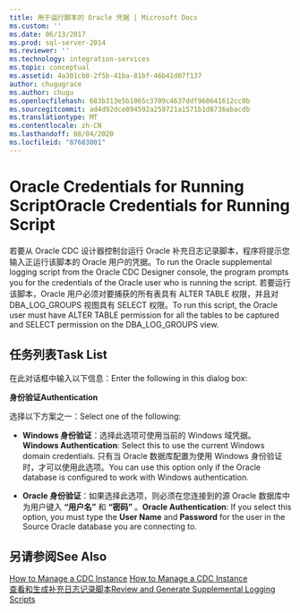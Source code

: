 ```yaml
---
title: 用于运行脚本的 Oracle 凭据 | Microsoft Docs
ms.custom: ''
ms.date: 06/13/2017
ms.prod: sql-server-2014
ms.reviewer: ''
ms.technology: integration-services
ms.topic: conceptual
ms.assetid: 4a301cb0-2f5b-41ba-81bf-46b41d07f137
author: chugugrace
ms.author: chugu
ms.openlocfilehash: 683b313e5b1065c3709c4637ddf968641612cc0b
ms.sourcegitcommit: ad4d92dce894592a259721a1571b1d8736abacdb
ms.translationtype: MT
ms.contentlocale: zh-CN
ms.lasthandoff: 08/04/2020
ms.locfileid: "87683001"
---
```

# <a name="oracle-credentials-for-running-script"></a><span data-ttu-id="6c685-102">Oracle Credentials for Running Script</span><span class="sxs-lookup"><span data-stu-id="6c685-102">Oracle Credentials for Running Script</span></span>
  <span data-ttu-id="6c685-103">若要从 Oracle CDC 设计器控制台运行 Oracle 补充日志记录脚本，程序将提示您输入正运行该脚本的 Oracle 用户的凭据。</span><span class="sxs-lookup"><span data-stu-id="6c685-103">To run the Oracle supplemental logging script from the Oracle CDC Designer console, the program prompts you for the credentials of the Oracle user who is running the script.</span></span> <span data-ttu-id="6c685-104">若要运行该脚本，Oracle 用户必须对要捕获的所有表具有 ALTER TABLE 权限，并且对 DBA_LOG_GROUPS 视图具有 SELECT 权限。</span><span class="sxs-lookup"><span data-stu-id="6c685-104">To run this script, the Oracle user must have ALTER TABLE permission for all the tables to be captured and SELECT permission on the DBA_LOG_GROUPS view.</span></span>  
  
## <a name="task-list"></a><span data-ttu-id="6c685-105">任务列表</span><span class="sxs-lookup"><span data-stu-id="6c685-105">Task List</span></span>  
 <span data-ttu-id="6c685-106">在此对话框中输入以下信息：</span><span class="sxs-lookup"><span data-stu-id="6c685-106">Enter the following in this dialog box:</span></span>  
  
 <span data-ttu-id="6c685-107">**身份验证**</span><span class="sxs-lookup"><span data-stu-id="6c685-107">**Authentication**</span></span>  
  
 <span data-ttu-id="6c685-108">选择以下方案之一：</span><span class="sxs-lookup"><span data-stu-id="6c685-108">Select one of the following:</span></span>  
  
-   <span data-ttu-id="6c685-109">**Windows 身份验证**：选择此选项可使用当前的 Windows 域凭据。</span><span class="sxs-lookup"><span data-stu-id="6c685-109">**Windows Authentication**: Select this to use the current Windows domain credentials.</span></span> <span data-ttu-id="6c685-110">只有当 Oracle 数据库配置为使用 Windows 身份验证时，才可以使用此选项。</span><span class="sxs-lookup"><span data-stu-id="6c685-110">You can use this option only if the Oracle database is configured to work with Windows authentication.</span></span>  
  
-   <span data-ttu-id="6c685-111">**Oracle 身份验证**：如果选择此选项，则必须在您连接到的源 Oracle 数据库中为用户键入 **“用户名”** 和 **“密码”** 。</span><span class="sxs-lookup"><span data-stu-id="6c685-111">**Oracle Authentication**: If you select this option, you must type the **User Name** and **Password** for the user in the Source Oracle database you are connecting to.</span></span>  
  
## <a name="see-also"></a><span data-ttu-id="6c685-112">另请参阅</span><span class="sxs-lookup"><span data-stu-id="6c685-112">See Also</span></span>  
 <span data-ttu-id="6c685-113">[How to Manage a CDC Instance](manage-a-cdc-instance.md) </span><span class="sxs-lookup"><span data-stu-id="6c685-113">[How to Manage a CDC Instance](manage-a-cdc-instance.md) </span></span>  
 [<span data-ttu-id="6c685-114">查看和生成补充日志记录脚本</span><span class="sxs-lookup"><span data-stu-id="6c685-114">Review and Generate Supplemental Logging Scripts</span></span>](review-and-generate-supplemental-logging-scripts.md)  
  
  
